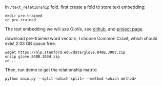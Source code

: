 In `/text_relationship` fold, first create a fold to store text embedding:

```shell
mkdir pre-trained
cd pre-trained
```

The text embedding we will use GloVe, see [github](https://github.com/stanfordnlp/GloVe), and [project page](https://nlp.stanford.edu/data/glove.840B.300d.zip).

download pre-trained word vectors, I choose Common Crawl, which should exist 2.03 GB space free.

```shell
weget https://nlp.stanford.edu/data/glove.840B.300d.zip
unzip glove.840B.300d.zip
cd ..
```

Then, run demo to get the relationship matrix:

```shell
python main.py --split <which split> --method <which method>
```


